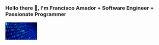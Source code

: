 ### Hello there 👋, I'm Francisco Amador + Software Engineer + Passionate Programmer

<p> <img src="https://github.com/frakopy/frakopy/blob/main/binary.gif" alt="gif-img" width="100px"> </p>

<!--
**frakopy/frakopy** is a ✨ _special_ ✨ repository because its `README.md` (this file) appears on your GitHub profile.

Here are some ideas to get you started:

- 🔭 I’m currently working on ...
- 🌱 I’m currently learning ...
- 👯 I’m looking to collaborate on ...
- 🤔 I’m looking for help with ...
- 💬 Ask me about ...
- 📫 How to reach me: ...
- 😄 Pronouns: ...
- ⚡ Fun fact: ...
-->
